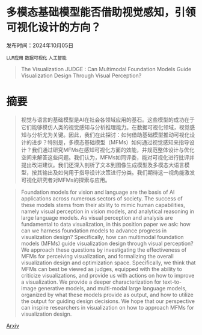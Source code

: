 # 多模态基础模型能否借助视觉感知，引领可视化设计的方向？

发布时间：2024年10月05日

`LLM应用` `数据可视化` `人工智能`

> The Visualization JUDGE : Can Multimodal Foundation Models Guide Visualization Design Through Visual Perception?

# 摘要

> 视觉与语言的基础模型是AI在社会各领域应用的基石。这些模型的成功在于它们能够模仿人类的视觉感知与分析推理能力。在数据可视化领域，视觉感知与分析尤为关键。因此，我们在此探讨：如何借助基础模型推动可视化设计的进步？特别是，多模态基础模型（MFMs）如何通过视觉感知来指导设计？我们通过研究MFMs在感知可视化方面的效能，并规范整体设计与优化空间来解答这些问题。我们认为，MFMs如同评委，能对可视化进行批评并提出改进建议。我们还深入剖析了文本到图像生成模型及多模态大语言模型，按其输出及如何用于指导设计决策进行分类。我们期待这一视角能激发可视化研究者对MFMs的探索与应用。

> Foundation models for vision and language are the basis of AI applications across numerous sectors of society. The success of these models stems from their ability to mimic human capabilities, namely visual perception in vision models, and analytical reasoning in large language models. As visual perception and analysis are fundamental to data visualization, in this position paper we ask: how can we harness foundation models to advance progress in visualization design? Specifically, how can multimodal foundation models (MFMs) guide visualization design through visual perception? We approach these questions by investigating the effectiveness of MFMs for perceiving visualization, and formalizing the overall visualization design and optimization space. Specifically, we think that MFMs can best be viewed as judges, equipped with the ability to criticize visualizations, and provide us with actions on how to improve a visualization. We provide a deeper characterization for text-to-image generative models, and multi-modal large language models, organized by what these models provide as output, and how to utilize the output for guiding design decisions. We hope that our perspective can inspire researchers in visualization on how to approach MFMs for visualization design.

[Arxiv](https://arxiv.org/abs/2410.04280)